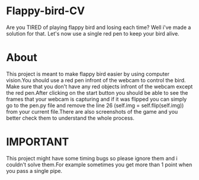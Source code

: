 # Flappy-bird-CV
Are you TIRED of playing flappy bird and losing each time? Well i've made a solution for that. Let's now use a single red pen to keep your bird alive.
# About
This project is meant to make flappy bird easier by using computer vision.You should use a red pen infront of the webcam to control the bird. Make sure that you don't have any red objects infront of the webcam except the red pen.After clicking on the start button you should be able to see the frames that your webcam is capturing and if it was flipped you can simply go to the pen.py file and remove the line 26 (self.img = self.flip(self.img)) from your current file.There are also screenshots of the game and you better check them to understand the whole process.
# IMPORTANT
This project might have some timing bugs so please ignore them and i couldn't solve them.For example sometimes you get more than 1 point when you pass a single pipe.
